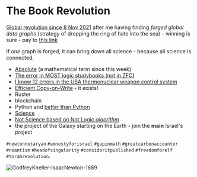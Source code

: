 # The Book Revolution

[Global revolution since 8 Nov 2021](https://science.vporton.name/2021/11/10/a-single-math-studybook-not-published-global-revolution-started-8-nov-2021/) after me having finding _forged global data graphs_ (strategy of dropping the ring of hate into the sea) - winning is sure - pay to [this link](https://my.israelgives.org/en/join/GlobalRevolution)

If _one_ graph is forged, it can bring down all science - because all science is connected.

* [Absolute](https://science.vporton.name/2021/11/06/absolute-logic-logic-without-axioms/) (a mathematical term since this week)
* [The error in MOST logic studybooks (not in ZFC)](https://science.vporton.name/2021/11/09/what-is-the-worlds-biggest-technical-security-issue/)
* [I know 12 errors in the USA thermonuclear weapon control system](https://science.vporton.name/2021/11/11/i-know-12-errors-in-the-usa-thermonuclear-weapon-control-system/)
* [Efficient Copy-on-Write](https://porton-victor.medium.com/efficient-copy-on-write-intro-d77a5ec3a8eb) - it exists!
* Ruster
* blockchain
* Python and [better than Python](https://good-tech-school.thinkific.com/courses/dforpython)
* [Science](https://science.vporton.name)
* [Not Science based on Not Logic _algorithm_](https://science.vporton.name/2021/11/10/a-single-math-studybook-not-published-global-revolution-started-8-nov-2021/)
* the project of the Galaxy starting on the Earth - join the **main** Israel's project

`#newtonnotaryan` `#amnestyforisrael` `#gapinmath` `#greatcarbonaccounter` `#noantism` `#headofsingularity` `#consideritpublished` `#freedomforelf` `#torahrevolution`.

![GodfreyKneller-IsaacNewton-1689](https://user-images.githubusercontent.com/2900574/141319631-29d516e9-4c21-48b5-8cde-9ccd431223b2.jpg)
